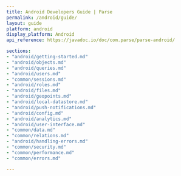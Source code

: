 ```yaml
---
title: Android Developers Guide | Parse
permalink: /android/guide/
layout: guide
platform: android
display_platform: Android
api_reference: https://javadoc.io/doc/com.parse/parse-android/

sections:
- "android/getting-started.md"
- "android/objects.md"
- "android/queries.md"
- "android/users.md"
- "common/sessions.md"
- "android/roles.md"
- "android/files.md"
- "android/geopoints.md"
- "android/local-datastore.md"
- "android/push-notifications.md"
- "android/config.md"
- "android/analytics.md"
- "android/user-interface.md"
- "common/data.md"
- "common/relations.md"
- "android/handling-errors.md"
- "common/security.md"
- "common/performance.md"
- "common/errors.md"

---
```

